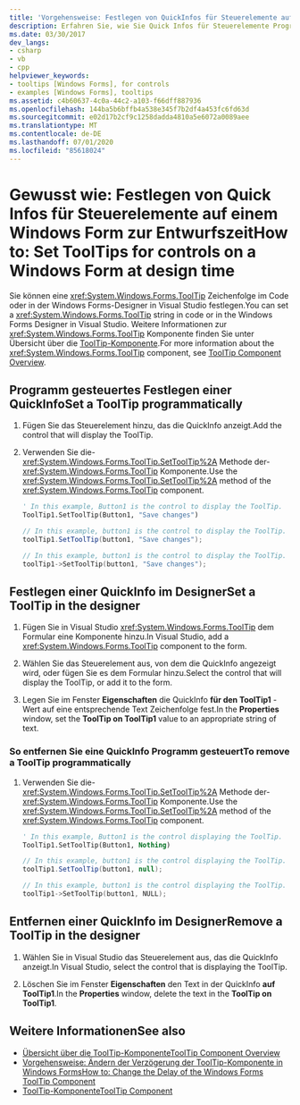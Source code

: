 ```yaml
---
title: 'Vorgehensweise: Festlegen von QuickInfos für Steuerelemente auf einem Windows Form zur Entwurfszeit'
description: Erfahren Sie, wie Sie Quick Infos für Steuerelemente Programm gesteuert oder in der Windows Forms-Designer in Visual Studio festlegen.
ms.date: 03/30/2017
dev_langs:
- csharp
- vb
- cpp
helpviewer_keywords:
- tooltips [Windows Forms], for controls
- examples [Windows Forms], tooltips
ms.assetid: c4b60637-4c0a-44c2-a103-f66dff887936
ms.openlocfilehash: 144ba5b6bffb4a538e345f7b2df4a453fc6fd63d
ms.sourcegitcommit: e02d17b2cf9c1258dadda4810a5e6072a0089aee
ms.translationtype: MT
ms.contentlocale: de-DE
ms.lasthandoff: 07/01/2020
ms.locfileid: "85618024"
---
```

# <a name="how-to-set-tooltips-for-controls-on-a-windows-form-at-design-time"></a><span data-ttu-id="d67fe-103">Gewusst wie: Festlegen von Quick Infos für Steuerelemente auf einem Windows Form zur Entwurfszeit</span><span class="sxs-lookup"><span data-stu-id="d67fe-103">How to: Set ToolTips for controls on a Windows Form at design time</span></span>

<span data-ttu-id="d67fe-104">Sie können eine <xref:System.Windows.Forms.ToolTip> Zeichenfolge im Code oder in der Windows Forms-Designer in Visual Studio festlegen.</span><span class="sxs-lookup"><span data-stu-id="d67fe-104">You can set a <xref:System.Windows.Forms.ToolTip> string in code or in the Windows Forms Designer in Visual Studio.</span></span> <span data-ttu-id="d67fe-105">Weitere Informationen zur <xref:System.Windows.Forms.ToolTip> Komponente finden Sie unter Übersicht über die [ToolTip-Komponente](tooltip-component-overview-windows-forms.md).</span><span class="sxs-lookup"><span data-stu-id="d67fe-105">For more information about the <xref:System.Windows.Forms.ToolTip> component, see [ToolTip Component Overview](tooltip-component-overview-windows-forms.md).</span></span>

## <a name="set-a-tooltip-programmatically"></a><span data-ttu-id="d67fe-106">Programm gesteuertes Festlegen einer QuickInfo</span><span class="sxs-lookup"><span data-stu-id="d67fe-106">Set a ToolTip programmatically</span></span>

1. <span data-ttu-id="d67fe-107">Fügen Sie das Steuerelement hinzu, das die QuickInfo anzeigt.</span><span class="sxs-lookup"><span data-stu-id="d67fe-107">Add the control that will display the ToolTip.</span></span>

2. <span data-ttu-id="d67fe-108">Verwenden Sie die- <xref:System.Windows.Forms.ToolTip.SetToolTip%2A> Methode der- <xref:System.Windows.Forms.ToolTip> Komponente.</span><span class="sxs-lookup"><span data-stu-id="d67fe-108">Use the <xref:System.Windows.Forms.ToolTip.SetToolTip%2A> method of the <xref:System.Windows.Forms.ToolTip> component.</span></span>

    ```vb
    ' In this example, Button1 is the control to display the ToolTip.
    ToolTip1.SetToolTip(Button1, "Save changes")
    ```

    ```csharp
    // In this example, button1 is the control to display the ToolTip.
    toolTip1.SetToolTip(button1, "Save changes");
    ```

    ```cpp
    // In this example, button1 is the control to display the ToolTip.
    toolTip1->SetToolTip(button1, "Save changes");
    ```

## <a name="set-a-tooltip-in-the-designer"></a><span data-ttu-id="d67fe-109">Festlegen einer QuickInfo im Designer</span><span class="sxs-lookup"><span data-stu-id="d67fe-109">Set a ToolTip in the designer</span></span>

1. <span data-ttu-id="d67fe-110">Fügen Sie in Visual Studio <xref:System.Windows.Forms.ToolTip> dem Formular eine Komponente hinzu.</span><span class="sxs-lookup"><span data-stu-id="d67fe-110">In Visual Studio, add a <xref:System.Windows.Forms.ToolTip> component to the form.</span></span>

2. <span data-ttu-id="d67fe-111">Wählen Sie das Steuerelement aus, von dem die QuickInfo angezeigt wird, oder fügen Sie es dem Formular hinzu.</span><span class="sxs-lookup"><span data-stu-id="d67fe-111">Select the control that will display the ToolTip, or add it to the form.</span></span>

3. <span data-ttu-id="d67fe-112">Legen Sie im Fenster **Eigenschaften** die QuickInfo **für den ToolTip1** -Wert auf eine entsprechende Text Zeichenfolge fest.</span><span class="sxs-lookup"><span data-stu-id="d67fe-112">In the **Properties** window, set the **ToolTip on ToolTip1** value to an appropriate string of text.</span></span>

### <a name="to-remove-a-tooltip-programmatically"></a><span data-ttu-id="d67fe-113">So entfernen Sie eine QuickInfo Programm gesteuert</span><span class="sxs-lookup"><span data-stu-id="d67fe-113">To remove a ToolTip programmatically</span></span>

1. <span data-ttu-id="d67fe-114">Verwenden Sie die- <xref:System.Windows.Forms.ToolTip.SetToolTip%2A> Methode der- <xref:System.Windows.Forms.ToolTip> Komponente.</span><span class="sxs-lookup"><span data-stu-id="d67fe-114">Use the <xref:System.Windows.Forms.ToolTip.SetToolTip%2A> method of the <xref:System.Windows.Forms.ToolTip> component.</span></span>

    ```vb
    ' In this example, Button1 is the control displaying the ToolTip.
    ToolTip1.SetToolTip(Button1, Nothing)
    ```

    ```csharp
    // In this example, button1 is the control displaying the ToolTip.
    toolTip1.SetToolTip(button1, null);
    ```

    ```cpp
    // In this example, button1 is the control displaying the ToolTip.
    toolTip1->SetToolTip(button1, NULL);
    ```

## <a name="remove-a-tooltip-in-the-designer"></a><span data-ttu-id="d67fe-115">Entfernen einer QuickInfo im Designer</span><span class="sxs-lookup"><span data-stu-id="d67fe-115">Remove a ToolTip in the designer</span></span>

1. <span data-ttu-id="d67fe-116">Wählen Sie in Visual Studio das Steuerelement aus, das die QuickInfo anzeigt.</span><span class="sxs-lookup"><span data-stu-id="d67fe-116">In Visual Studio, select the control that is displaying the ToolTip.</span></span>

2. <span data-ttu-id="d67fe-117">Löschen Sie im Fenster **Eigenschaften** den Text in der QuickInfo **auf ToolTip1**.</span><span class="sxs-lookup"><span data-stu-id="d67fe-117">In the **Properties** window, delete the text in the **ToolTip on ToolTip1**.</span></span>

## <a name="see-also"></a><span data-ttu-id="d67fe-118">Weitere Informationen</span><span class="sxs-lookup"><span data-stu-id="d67fe-118">See also</span></span>

- [<span data-ttu-id="d67fe-119">Übersicht über die ToolTip-Komponente</span><span class="sxs-lookup"><span data-stu-id="d67fe-119">ToolTip Component Overview</span></span>](tooltip-component-overview-windows-forms.md)
- [<span data-ttu-id="d67fe-120">Vorgehensweise: Ändern der Verzögerung der ToolTip-Komponente in Windows Forms</span><span class="sxs-lookup"><span data-stu-id="d67fe-120">How to: Change the Delay of the Windows Forms ToolTip Component</span></span>](how-to-change-the-delay-of-the-windows-forms-tooltip-component.md)
- [<span data-ttu-id="d67fe-121">ToolTip-Komponente</span><span class="sxs-lookup"><span data-stu-id="d67fe-121">ToolTip Component</span></span>](tooltip-component-windows-forms.md)
